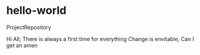 # hello-world
ProjectRepository

Hi All;
There is always a first time for everything
Change is envitable,
Can I get an amen
